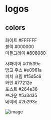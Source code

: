 # logos

## colors

화이트 #FFFFFF  
블랙 #000000  
미들그레이 #808080  

사파이어 #01539e  
망고 주스 #e0961a  
피치 크림 #f5d5c6  
와인 #77212e  
포스트 #264e36  
브라운 #5a3d35  
네이비 #2b293e  

![image](https://github.com/user-attachments/assets/b5f00d05-07c2-42b6-b061-e6df2aa2900b)
